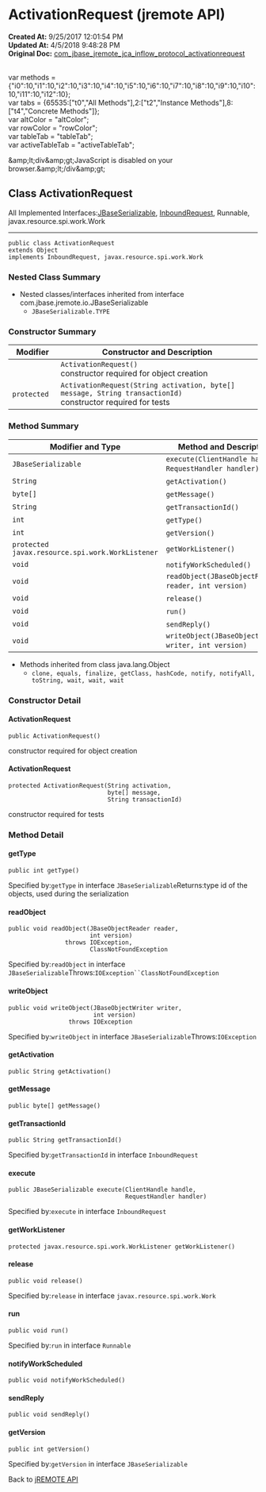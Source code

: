 # ActivationRequest (jremote API)

**Created At:** 9/25/2017 12:01:54 PM  
**Updated At:** 4/5/2018 9:48:28 PM  
**Original Doc:** [com_jbase_jremote_jca_inflow_protocol_activationrequest](https://docs.jbase.com/39264-protocol/com_jbase_jremote_jca_inflow_protocol_activationrequest)  

<!--<br>    try {<br>        if (location.href.indexOf('is-external=true') == -1) {<br>            parent.document.title="ActivationRequest (jremote   API)";<br>        }<br>    }<br>    catch(err) {<br>    }<br>//--><br>var methods = {"i0":10,"i1":10,"i2":10,"i3":10,"i4":10,"i5":10,"i6":10,"i7":10,"i8":10,"i9":10,"i10":10,"i11":10,"i12":10};<br>var tabs = {65535:["t0","All Methods"],2:["t2","Instance Methods"],8:["t4","Concrete Methods"]};<br>var altColor = "altColor";<br>var rowColor = "rowColor";<br>var tableTab = "tableTab";<br>var activeTableTab = "activeTableTab";&amp;amp;lt;div&amp;amp;gt;JavaScript is disabled on your browser.&amp;amp;lt;/div&amp;amp;gt;


## Class ActivationRequest

All Implemented Interfaces:[JBaseSerializable](./../../../../io/jbaseserializable-%28jremote-api%29 "interface in com.jbase.jremote.io"), [InboundRequest](./../inboundrequest-%28jremote-api%29 "interface in com.jbase.jremote.jca.inflow.protocol"), Runnable, javax.resource.spi.work.Work
* * *


```
public class ActivationRequest
extends Object
implements InboundRequest, javax.resource.spi.work.Work
```

### Nested Class Summary

- Nested classes/interfaces inherited from interface com.jbase.jremote.io.JBaseSerializable
    - `JBaseSerializable.TYPE`






### Constructor Summary


| Modifier<br> | Constructor and Description<br> |
| --- | --- |
| ` `<br> | `ActivationRequest()`<br>constructor required for object creation<br> |
| `protected `<br> | `ActivationRequest(String activation, byte[] message, String transactionId)`<br>constructor required for tests<br> |






### Method Summary


| Modifier and Type<br> | Method and Description<br> |
| --- | --- |
| `JBaseSerializable`<br> | `execute(ClientHandle handle, RequestHandler handler)` <br> |
| `String`<br> | `getActivation()` <br> |
| `byte[]`<br> | `getMessage()` <br> |
| `String`<br> | `getTransactionId()` <br> |
| `int`<br> | `getType()` <br> |
| `int`<br> | `getVersion()` <br> |
| `protected javax.resource.spi.work.WorkListener`<br> | `getWorkListener()` <br> |
| `void`<br> | `notifyWorkScheduled()` <br> |
| `void`<br> | `readObject(JBaseObjectReader reader, int version)` <br> |
| `void`<br> | `release()` <br> |
| `void`<br> | `run()` <br> |
| `void`<br> | `sendReply()` <br> |
| `void`<br> | `writeObject(JBaseObjectWriter writer, int version)` <br> |


- Methods inherited from class java.lang.Object
    - `clone, equals, finalize, getClass, hashCode, notify, notifyAll, toString, wait, wait, wait`

### Constructor Detail

#### ActivationRequest

```
public ActivationRequest()
```

constructor required for object creation

#### 

#### 


#### ActivationRequest

```
protected ActivationRequest(String activation,
                            byte[] message,
                            String transactionId)
```

constructor required for tests





### Method Detail

#### getType

```
public int getType()
```
Specified by:`getType` in interface `JBaseSerializable`Returns:type id of the objects, used during the serialization
#### 

#### 


#### readObject

```
public void readObject(JBaseObjectReader reader,
                       int version)
                throws IOException,
                       ClassNotFoundException
```
Specified by:`readObject` in interface `JBaseSerializable`Throws:`IOException``ClassNotFoundException`
#### 

#### 


#### writeObject

```
public void writeObject(JBaseObjectWriter writer,
                        int version)
                 throws IOException
```
Specified by:`writeObject` in interface `JBaseSerializable`Throws:`IOException`
#### 

#### 


#### getActivation

```
public String getActivation()
```

#### 

#### 


#### getMessage

```
public byte[] getMessage()
```

#### 

#### 


#### getTransactionId

```
public String getTransactionId()
```
Specified by:`getTransactionId` in interface `InboundRequest`
#### 

#### 


#### execute

```
public JBaseSerializable execute(ClientHandle handle,
                                 RequestHandler handler)
```
Specified by:`execute` in interface `InboundRequest`
#### 

#### 


#### getWorkListener

```
protected javax.resource.spi.work.WorkListener getWorkListener()
```

#### 

#### 


#### release

```
public void release()
```
Specified by:`release` in interface `javax.resource.spi.work.Work`
#### 

#### 


#### run

```
public void run()
```
Specified by:`run` in interface `Runnable`
#### 

#### 


#### notifyWorkScheduled

```
public void notifyWorkScheduled()
```

#### 

#### 


#### sendReply

```
public void sendReply()
```

#### 

#### 


#### getVersion

```
public int getVersion()
```
Specified by:`getVersion` in interface `JBaseSerializable`

Back to [jREMOTE API](com_jbase_jremote_package-summary)
